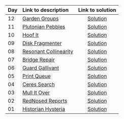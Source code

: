 | Day | Link to description | Link to solution
|:---|:---|:---:|
| 12 | [Garden Groups](https://adventofcode.com/2024/day/12) | [Solution](https://github.com/versenyi98/advent-of-code-solutions/tree/main/solutions/2024/Day%2012%20-%20Garden%20Groups)|
| 11 | [Plutonian Pebbles](https://adventofcode.com/2024/day/11) | [Solution](https://github.com/versenyi98/advent-of-code-solutions/tree/main/solutions/2024/Day%2011%20-%20Plutonian%20Pebbles)|
| 10 | [Hoof It](https://adventofcode.com/2024/day/10) | [Solution](https://github.com/versenyi98/advent-of-code-solutions/tree/main/solutions/2024/Day%2010%20-%20Hoof%20It)|
| 09 | [Disk Fragmenter](https://adventofcode.com/2024/day/9) | [Solution](https://github.com/versenyi98/advent-of-code-solutions/tree/main/solutions/2024/Day%2009%20-%20Disk%20Fragmenter)|
| 08 | [Resonant Collinearity](https://adventofcode.com/2024/day/8) | [Solution](https://github.com/versenyi98/advent-of-code-solutions/tree/main/solutions/2024/Day%2008%20-%20Resonant%20Collinearity)|
| 07 | [Bridge Repair](https://adventofcode.com/2024/day/7) | [Solution](https://github.com/versenyi98/advent-of-code-solutions/tree/main/solutions/2024/Day%2007%20-%20Bridge%20Repair)|
| 06 | [Guard Gallivant](https://adventofcode.com/2024/day/6) | [Solution](https://github.com/versenyi98/advent-of-code-solutions/tree/main/solutions/2024/Day%2006%20-%20Guard%20Gallivant)|
| 05 | [Print Queue](https://adventofcode.com/2024/day/5) | [Solution](https://github.com/versenyi98/advent-of-code-solutions/tree/main/solutions/2024/Day%2005%20-%20Print%20Queue)|
| 04 | [Ceres Search](https://adventofcode.com/2024/day/4) | [Solution](https://github.com/versenyi98/advent-of-code-solutions/tree/main/solutions/2024/Day%2004%20-%20Ceres%20Search)|
| 03 | [Mull It Over](https://adventofcode.com/2024/day/3) | [Solution](https://github.com/versenyi98/advent-of-code-solutions/tree/main/solutions/2024/Day%2003%20-%20Mull%20It%20Over)|
| 02 | [RedNosed Reports](https://adventofcode.com/2024/day/2) | [Solution](https://github.com/versenyi98/advent-of-code-solutions/tree/main/solutions/2024/Day%2002%20-%20RedNosed%20Reports)|
| 01 | [Historian Hysteria](https://adventofcode.com/2024/day/1) | [Solution](https://github.com/versenyi98/advent-of-code-solutions/tree/main/solutions/2024/Day%2001%20-%20Historian%20Hysteria)|
